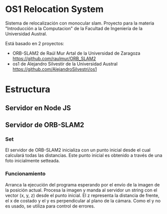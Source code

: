 # OS1 Relocation System

Sistema de relocalización con monocular slam. Proyecto para la materia "Introducción a la Computacion" 
de la Facultad de Ingeniería de la Universidad Austral.

Está basado en 2 proyectos:
- ORB-SLAM2 de Raúl Mur Artal de la Universidad de Zaragoza https://github.com/raulmur/ORB_SLAM2
- os1 de Alejandro Silvestir de la Universidad Austral https://github.com/AlejandroSilvestri/os1

# Estructura

## Servidor en Node JS

## Servidor de ORB-SLAM2

### Set
El servidor de ORB-SLAM2 inicializa con un punto inicial desde el cual calculará 
todas las distancias. Este punto inicial es obtenido a través de una foto 
inicialmente setteada.

### Funcionamiento
Arranca la ejecución del programa esperando por el envío de la imagen de la posición
actual. Procesa la imagen y manda al servidor un string con el vector (x, y, z)
desde el punto inicial.
El z representa la distancia de frente, el x de costado y el y es perpendicular
al plano de la cámara. Como el y no es usado, se utiliza para control de errores.
